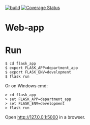 [![build](https://github.com/awilliamson1889/web-app/actions/workflows/build.yml/badge.svg)](https://github.com/awilliamson1889/web-app/actions/workflows/build.yml)
[![Coverage Status](https://coveralls.io/repos/github/awilliamson1889/web-app/badge.svg?branch=create-code-quality)](https://coveralls.io/github/awilliamson1889/web-app?branch=create-code-quality)

# Web-app
# Run

```{bash}
$ cd flask_app
$ export FLASK_APP=department_app
$ export FLASK_ENV=development
$ flask run
```
Or on Windows cmd:
```{bash}
> cd flask_app
> set FLASK_APP=department_app
> set FLASK_ENV=development
> flask run
```
Open http://127.0.0.1:5000 in a browser.
